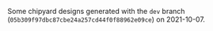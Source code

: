 Some chipyard designs generated with the `dev` branch (`05b309f97dbc87cbe24a257cd44f0f88962e09ce`) on 2021-10-07.

